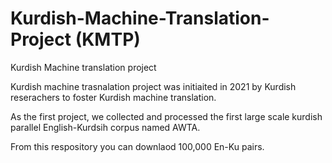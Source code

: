 # Kurdish-Machine-Translation-Project (KMTP)
Kurdish Machine translation project

Kurdish machine trasnalation project was initiaited in 2021 by Kurdish reserachers to foster Kurdish machine translation. 

As the first project, we collected and processed the first large scale kurdish parallel English-Kurdsih corpus named AWTA. 

From this respository you can downlaod 100,000 En-Ku pairs. 
